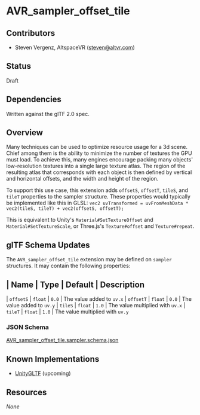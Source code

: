 # AVR_sampler_offset_tile

## Contributors

* Steven Vergenz, AltspaceVR ([steven@altvr.com](mailto:steven@altvr.com))

## Status

Draft

## Dependencies

Written against the glTF 2.0 spec.

## Overview

Many techniques can be used to optimize resource usage for a 3d scene. Chief among them is the ability to minimize the number of textures the GPU must load. To achieve this, many engines encourage packing many objects' low-resolution textures into a single large texture atlas. The region of the resulting atlas that corresponds with each object is then defined by vertical and horizontal offsets, and the width and height of the region.

To support this use case, this extension adds `offsetS`, `offsetT`, `tileS`, and `tileT` properties to the sampler structure. These properties would typically be implemented like this in GLSL: `vec2 uvTransformed = uvFromMeshData * vec2(tileS, tileT) + vec2(offsetS, offsetT);`

This is equivalent to Unity's `Material#SetTextureOffset` and `Material#SetTextureScale`, or Three.js's `Texture#offset` and `Texture#repeat`.

## glTF Schema Updates

The `AVR_sampler_offset_tile` extension may be defined on `sampler` structures. It may contain the following properties:

| Name      | Type    | Default | Description
------------------------------------------------------------------
| `offsetS` | `float` | `0.0`   | The value added to `uv.x`
| `offsetT` | `float` | `0.0`   | The value added to `uv.y`
| `tileS`   | `float` | `1.0`   | The value multiplied with `uv.x`
| `tileT`   | `float` | `1.0`   | The value multiplied with `uv.y`

### JSON Schema

[AVR_sampler_offset_tile.sampler.schema.json](schema/AVR_sampler_offset_tile.sampler.schema.json)

## Known Implementations

* [UnityGLTF](https://github.com/AltspaceVR/UnityGLTF) (upcoming)

## Resources

*None*
